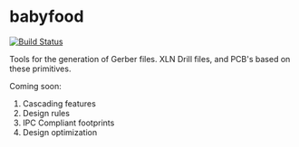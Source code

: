 babyfood
========

[![Build Status](https://travis-ci.org/meawoppl/babyfood.svg?branch=master)](https://travis-ci.org/meawoppl/babyfood)

Tools for the generation of Gerber files.  XLN Drill files, and 
PCB's based on these primitives.  

Coming soon:

1. Cascading features
2. Design rules
3. IPC Compliant footprints
4. Design optimization

